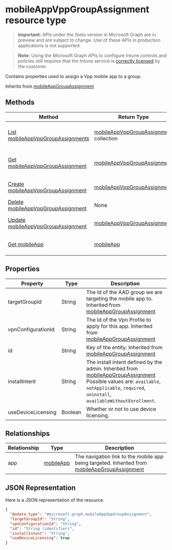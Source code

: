 ﻿# mobileAppVppGroupAssignment resource type

> **Important:** APIs under the /beta version in Microsoft Graph are in preview and are subject to change. Use of these APIs in production applications is not supported.

> **Note:** Using the Microsoft Graph APIs to configure Intune controls and policies still requires that the Intune service is [correctly licensed](https://go.microsoft.com/fwlink/?linkid=839381) by the customer.

Contains properties used to assign a Vpp mobile app to a group.

Inherits from [mobileAppGroupAssignment](../resources/intune_apps_mobileappgroupassignment.md)

## Methods
|Method|Return Type|Description|
|---|---|---|
|[List mobileAppVppGroupAssignments](../api/intune_apps_mobileappvppgroupassignment_list.md)|[mobileAppVppGroupAssignment](../resources/intune_apps_mobileappvppgroupassignment.md) collection|List properties and relationships of the [mobileAppVppGroupAssignment](../resources/intune_apps_mobileappvppgroupassignment.md) objects.|
|[Get mobileAppVppGroupAssignment](../api/intune_apps_mobileappvppgroupassignment_get.md)|[mobileAppVppGroupAssignment](../resources/intune_apps_mobileappvppgroupassignment.md)|Read properties and relationships of the [mobileAppVppGroupAssignment](../resources/intune_apps_mobileappvppgroupassignment.md) object.|
|[Create mobileAppVppGroupAssignment](../api/intune_apps_mobileappvppgroupassignment_create.md)|[mobileAppVppGroupAssignment](../resources/intune_apps_mobileappvppgroupassignment.md)|Create a new [mobileAppVppGroupAssignment](../resources/intune_apps_mobileappvppgroupassignment.md) object.|
|[Delete mobileAppVppGroupAssignment](../api/intune_apps_mobileappvppgroupassignment_delete.md)|None|Deletes a [mobileAppVppGroupAssignment](../resources/intune_apps_mobileappvppgroupassignment.md).|
|[Update mobileAppVppGroupAssignment](../api/intune_apps_mobileappvppgroupassignment_update.md)|[mobileAppVppGroupAssignment](../resources/intune_apps_mobileappvppgroupassignment.md)|Update the properties of a [mobileAppVppGroupAssignment](../resources/intune_apps_mobileappvppgroupassignment.md) object.|
|[Get mobileApp](../api/intune_apps_mobileapp_get.md)|[mobileApp](../resources/intune_apps_mobileapp.md)|Read properties and relationships of the [mobileApp](../resources/intune_apps_mobileapp.md) object.|

## Properties
|Property|Type|Description|
|---|---|---|
|targetGroupId|String|The Id of the AAD group we are targeting the mobile app to. Inherited from [mobileAppGroupAssignment](../resources/intune_apps_mobileappgroupassignment.md)|
|vpnConfigurationId|String|The Id of the Vpn Profile to apply for this app. Inherited from [mobileAppGroupAssignment](../resources/intune_apps_mobileappgroupassignment.md)|
|id|String|Key of the entity. Inherited from [mobileAppGroupAssignment](../resources/intune_apps_mobileappgroupassignment.md)|
|installIntent|String|The install intent defined by the admin. Inherited from [mobileAppGroupAssignment](../resources/intune_apps_mobileappgroupassignment.md) Possible values are: `available`, `notApplicable`, `required`, `uninstall`, `availableWithoutEnrollment`.|
|useDeviceLicensing|Boolean|Whether or not to use device licensing.|

## Relationships
|Relationship|Type|Description|
|---|---|---|
|app|[mobileApp](../resources/intune_apps_mobileapp.md)|The navigation link to the mobile app being targeted. Inherited from [mobileAppGroupAssignment](../resources/intune_apps_mobileappgroupassignment.md)|

## JSON Representation
Here is a JSON representation of the resource.
<!-- {
  "blockType": "resource",
  "keyProperty": "id",
  "@odata.type": "microsoft.graph.mobileAppVppGroupAssignment"
}
-->
```json
{
  "@odata.type": "#microsoft.graph.mobileAppVppGroupAssignment",
  "targetGroupId": "String",
  "vpnConfigurationId": "String",
  "id": "String (identifier)",
  "installIntent": "String",
  "useDeviceLicensing": true
}
```



